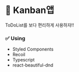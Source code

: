 # 🌈 Kanban앱

ToDoList를 보다 편리하게 사용하자!!

### ✅ Using
- Styled Components
- Recoil
- Typescript
- react-beautiful-dnd
